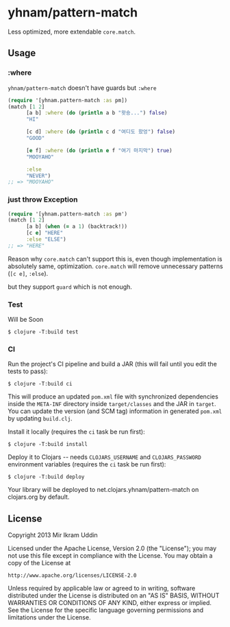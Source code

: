 # yhnam/pattern-match

Less optimized, more extendable `core.match`.

## Usage

### :where

`yhnam/pattern-match` doesn't have guards but `:where`
``` clj
(require '[yhnam.pattern-match :as pm])
(match [1 2]
      [a b] :where (do (println a b "왓숑...") false)
      "HI"

      [c d] :where (do (println c d "여디도 왔엉") false)
      "GOOD"

      [e f] :where (do (println e f "여기 마지막") true)
      "MOOYAHO"

      :else
      "NEVER")
;; => "MOOYAHO"
```

### just throw Exception

``` clj
(require '[yhnam.pattern-match :as pm')
(match [1 2]
      [a b] (when (= a 1) (backtrack!))
      [c e] "HERE"
      :else "ELSE")
;; => "HERE"
```

Reason why `core.match` can't support this is, even though implementation is absolutely same, optimization.
`core.match` will remove unnecessary patterns (`[c e]`, `:else`).

but they support `guard` which is not enough.



### Test

Will be Soon

    $ clojure -T:build test

### CI

Run the project's CI pipeline and build a JAR (this will fail until you edit the tests to pass):

    $ clojure -T:build ci

This will produce an updated `pom.xml` file with synchronized dependencies inside the `META-INF`
directory inside `target/classes` and the JAR in `target`. You can update the version (and SCM tag)
information in generated `pom.xml` by updating `build.clj`.

Install it locally (requires the `ci` task be run first):

    $ clojure -T:build install

Deploy it to Clojars -- needs `CLOJARS_USERNAME` and `CLOJARS_PASSWORD` environment
variables (requires the `ci` task be run first):

    $ clojure -T:build deploy

Your library will be deployed to net.clojars.yhnam/pattern-match on clojars.org by default.

## License

  Copyright 2013 Mir Ikram Uddin

  Licensed under the Apache License, Version 2.0 (the "License");
  you may not use this file except in compliance with the License.
  You may obtain a copy of the License at

    http://www.apache.org/licenses/LICENSE-2.0

  Unless required by applicable law or agreed to in writing, software
  distributed under the License is distributed on an "AS IS" BASIS,
  WITHOUT WARRANTIES OR CONDITIONS OF ANY KIND, either express or implied.
  See the License for the specific language governing permissions and
  limitations under the License.
